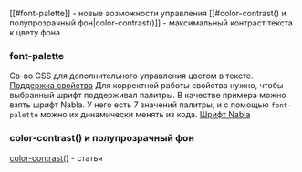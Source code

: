[[#font-palette]] - новые аозможности управления
[[#color-contrast() и полупрозрачный фон|color-contrast()]] - максимальный контраст текста к цвету фона

### font-palette
Св-во CSS для дополнительного управления цветом в тексте.
[Поддержка свойства](https://caniuse.com/?search=font-palette)
Для корректной работы свойства нужно, чтобы выбранный шрифт поддерживал палитры. В качестве примера можно взять шрифт Nabla. У него есть 7 значений палитры, и с помощью `font-palette` можно их динамически менять из кода.
[Шрифт Nabla](https://nabla.typearture.com/)

### color-contrast() и полупрозрачный фон
[color-contrast()](https://nerdy.dev/color-from-color-contrast-result?utm_source=CSS-Weekly&utm_campaign=Issue-540&utm_medium=email) - статья